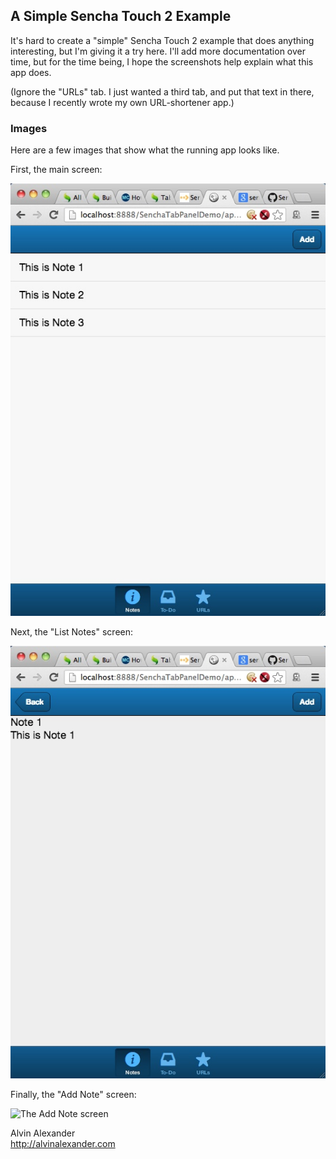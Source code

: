## A Simple Sencha Touch 2 Example

It's hard to create a "simple" Sencha Touch 2 example that does 
anything interesting, but I'm giving it a try here. I'll add
more documentation over time, but for the time being, I hope the
screenshots help explain what this app does.

(Ignore the "URLs" tab. I just wanted a third tab, and put that 
text in there, because I recently wrote my own URL-shortener app.)

### Images

Here are a few images that show what the running app looks like.

First, the main screen:

![The Main screen](/docs/screenshots/1-main.jpg)

Next, the "List Notes" screen:

![The List Notes screen](/docs/screenshots/2-note-view.jpg)

Finally, the "Add Note" screen:

![The Add Note screen](/doc/screenshots/3-note-add.jpg)


Alvin Alexander  
http://alvinalexander.com


